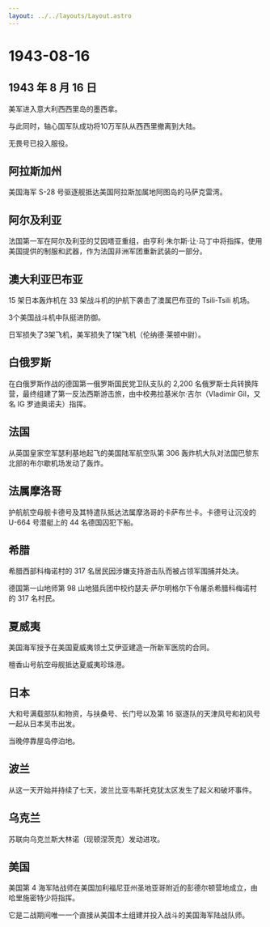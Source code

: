 ```yaml
---
layout: ../../layouts/Layout.astro
---
```


# 1943-08-16

## 1943 年 8 月 16 日

美军进入意大利西西里岛的墨西拿。

与此同时，轴心国军队成功将10万军队从西西里撤离到大陆。

无畏号已投入服役。

## 阿拉斯加州

美国海军 S-28 号驱逐舰抵达美国阿拉斯加属地阿图岛的马萨克雷湾。

## 阿尔及利亚

法国第一军在阿尔及利亚的艾因塔亚重组，由亨利·朱尔斯·让·马丁中将指挥，使用美国提供的制服和武器，作为法国非洲军团重新武装的一部分。

## 澳大利亚巴布亚

15 架日本轰炸机在 33 架战斗机的护航下袭击了澳属巴布亚的 Tsili-Tsili
机场。

3个美国战斗机中队挺进防御。

日军损失了3架飞机，美军损失了1架飞机（伦纳德·莱顿中尉）。

## 白俄罗斯

在白俄罗斯作战的德国第一俄罗斯国民党卫队支队的 2,200
名俄罗斯士兵转换阵营，最终组建了第一反法西斯游击旅，由中校弗拉基米尔·吉尔（Vladimir
Gil，又名 IG 罗迪奥诺夫）指挥。

## 法国

从英国皇家空军瑟利基地起飞的美国陆军航空队第 306
轰炸机大队对法国巴黎东北部的布尔歇机场发动了轰炸。

## 法属摩洛哥

护航航空母舰卡德号及其特遣队抵达法属摩洛哥的卡萨布兰卡。卡德号让沉没的
U-664 号潜艇上的 44 名德国囚犯下船。

## 希腊

希腊西部科梅诺村的 317 名居民因涉嫌支持游击队而被占领军围捕并处决。

德国第一山地师第 98
山地猎兵团中校约瑟夫·萨尔明格尔下令屠杀希腊科梅诺村的 317 名村民。

## 夏威夷

美国海军授予在美国夏威夷领土艾伊亚建造一所新军医院的合同。

檀香山号航空母舰抵达夏威夷珍珠港。

## 日本

大和号满载部队和物资，与扶桑号、长门号以及第 16
驱逐队的天津风号和初风号一起从日本吴市出发。

当晚停靠屋岛停泊地。

## 波兰

从这一天开始并持续了七天，波兰比亚韦斯托克犹太区发生了起义和破坏事件。

## 乌克兰

苏联向乌克兰斯大林诺（现顿涅茨克）发动进攻。

## 美国

美国第 4
海军陆战师在美国加利福尼亚州圣地亚哥附近的彭德尔顿营地成立，由哈里施密特少将指挥。

它是二战期间唯一一个直接从美国本土组建并投入战斗的美国海军陆战队师。